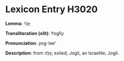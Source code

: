 # Lexicon Entry H3020

**Lemma**: יׇגְלִי

**Transliteration (xlit)**: Yoglîy

**Pronunciation**: yog-lee'

**Description**:
from גָּלָה; exiled; Jogli, an Israelite; Jogli.
